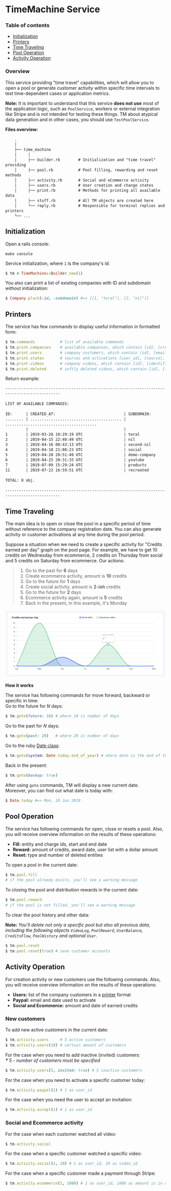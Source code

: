 # TimeMachine Service

### Table of contents

* [Initialization](#initialization)
* [Printers](#printers)
* [Time Traveling](#time-traveling)
* [Pool Operation](#pool-operation)
* [Activity Operation](#activity-operation)

### Overview

This service providing "time travel" capabilities, which will allow you to open a pool or generate customer activity within specific time intervals to test time-dependent cases or application metrics.

**Note:** It is important to understand that this service **does not use** most of the application logic, such as `PoolService`, workers or external integration like Stripe and is not intended for testing these things. TM about atypical data generation and in other cases, you should use `TestPoolService`.

**Files overview:**

```
    .
    │
    ├── time_machine
    │     │
    │     ├── builder.rb        # Initialization and "time travel" providing
    │     ├── pool.rb           # Pool filling, rewarding and reset methods
    │     ├── activity.rb       # Social and eCommerce activity
    │     ├── users.rb          # User creation and change states
    │     ├── print.rb          # Methods for printing all available data
    │     ├── stuff.rb          # All TM objects are created here
    │     └── reply.rb          # Responsible for terminal replies and printers
    └── ...
```

## Initialization

Open a rails console:

```
make console
```

Service initialization, where `1` is the company's id:

```ruby
$ tm = TimeMachine::Builder.new(1)
```

You also can print a list of existing companies with ID and subdomain without initialization:

```ruby
$ Company.pluck(:id, :subdomain) #=> [[1, "teral"], [2, "nil"]]
```

## Printers

The service has few commands to display useful information in formatted form:

```ruby
$ tm.commands           # list of available commands
$ tm.print.companies    # available companies, which contain [id], [created_at], [subdomain]
$ tm.print.users        # company customers, which contain [id], [email], [full_name]
$ tm.print.states       # sources and activations [user_id], [source], [activated_at], [paypal]
$ tm.print.videos       # company videos, which contain [id], [identifier], [title]
$ tm.print.deleted      # softly deleted videos, which contain [id], [title], [deleted_at]
```
Return example:

```
----------------------------------------------------------------------------------------------

LIST OF AVAILABLE COMPANIES:

ID:      | CREATED_AT:                              | SUBDOMAIN:                              
........ | ........................................ | ........................................
         |                                          |                                         
1        | 2019-03-28 10:29:19 UTC                  | teral                                   
2        | 2019-04-15 22:40:49 UTC                  | nil                                     
3        | 2019-04-16 00:43:13 UTC                  | second-nil                              
4        | 2019-04-18 21:08:23 UTC                  | social                                  
5        | 2019-04-20 20:51:49 UTC                  | demo-company                            
6        | 2019-04-25 20:31:33 UTC                  | youtube                                 
7        | 2019-07-09 15:29:24 UTC                  | products                                
11       | 2019-07-22 16:59:51 UTC                  | recreated                               

TOTAL: 8 obj.

----------------------------------------------------------------------------------------------
```

## Time Traveling

The main idea is to open or close the pool in a specific period of time without reference to the company registration date. You can also generate activity or customer activations at any time during the pool period.

Suppose a situation when we need to create a specific activity for "Credits earned per day" graph on the pool page. For example, we have to get 10 credits on Wednesday from ecommerce, 2 credits on Thursday from social and 5 credits on Saturday from ecommerce. Our actions:

> 1. Go to the past for **6** days
> 2. Create ecommerce activity, amount is **10** credits
> 3. Go to the future for **1** days
> 4. Create social activity, amount is **2-ish** credits
> 5. Go to the future for **2** days
> 6. Ecommerce activity again, amount is **5** credits
> 7. Back in the present, in this example, it's Monday

![TimeMachine](./images/time_machine.png)

**How it works**

The service has following commands for move forward, backward or specific in time:<br>
Go to the future for _N_ days:

```ruby
$ tm.goto(future: 10) # where 10 is number of days
```

Go to the past for _N_ days:

```ruby
$ tm.goto(past: 20)   # where 20 is number of days
```

Go to the ruby [Date class](https://ruby-doc.org/stdlib-2.4.1/libdoc/date/rdoc/Date.html):

```ruby
$ tm.goto(system: Date.today.end_of_year) # where date is the end of this year
```

Back in the present:

```ruby
$ tm.goto(backup: true)
```

After using `goto` commands, TM will display a new current date.<br> Moreover, you can find out what date is today with:

```ruby
$ Date.today #=> Mon, 10 Jun 2019
```

## Pool Operation

The service has following commands for open, close or resets a pool. Also, you will receive overview information on the results of these operations:

* **Fill:** entity and charge ids, start and end date
* **Reward:** amount of credits, award date, user list with a dollar amount
* **Reset:** type and number of deleted entities

To open a pool in the current date:

```ruby
$ tm.pool.fill
# if the pool already exists, you'll see a warning message
```

To closing the pool and distribution rewards in the current date:

```ruby
$ tm.pool.reward
# if the pool is not filled, you'll see a warning message 
```

To clear the pool history and other data:

**Note:** _You'll delete not only a specific pool but also all previous data, including the following objects `VideoLog`, `PoolReward`, `UserBalance`, `CreditsFlow`, `PoolHistory` and optional `User`._

```ruby
$ tm.pool.reset
$ tm.pool.reset(true) # save customer accounts
```

## Activity Operation

For creation activity or new customers use the following commands. Also, you will receive overview information on the results of these operations:

* **Users:** list of the company customers in a [printer](#printers) format
* **Paypal:** email and date used to activate
* **Social and Ecommerce:** amount and date of earned credits

### New customers

To add new active customers in the current date:

```ruby
$ tm.activity.users     # 5 active customers
$ tm.activity.users(10) # certain amount of customers
```

For the case when you need to add inactive (invited) customers:<br>
_**\*** 5 - number of customers must be specified_

```ruby
$ tm.activity.users(5, invited: true) # 5 inactive customers
```

For the case when you need to activate a specific customer today:

```ruby
$ tm.activity.paypal(1) # 1 as user_id
```

For the case when you need the user to accept an invitation:


```ruby
$ tm.activity.accept(1) # 1 as user_id
```

### Social and Ecommerce activity

For the case when each customer watched all video:

```ruby
$ tm.activity.social
```

For the case when a specific customer watched a specific video:

```ruby
$ tm.activity.social(1, 10) # 1 as user_id, 10 as video_id
```

For the case when a specific customer made a payment through Stripe:

```ruby
$ tm.activity.ecommerce(1, 1000) # 1 as user_id, 1000 as amount is in cents
```

